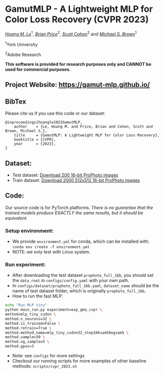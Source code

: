 # GamutMLP - A Lightweight MLP for Color Loss Recovery (CVPR 2023)

*[Hoang M. Le](https://hminle.com)*<sup>1</sup>, *[Brian Price](https://www.brianpricephd.com/)*<sup>2</sup>, *[Scott Cohen](https://research.adobe.com/person/scott-cohen/)*<sup>2</sup> and *[Michael S. Brown](http://www.cse.yorku.ca/~mbrown/)*<sup>1</sup>

<sup>1</sup>York University

<sup>2</sup>Adobe Research


**This software is provided for research purposes only and CANNOT be used for commercial purposes.**

## Project Website: https://gamut-mlp.github.io/

## BibTex

Please cite us if you use this code or our dataset:

```
@inproceedings{hoangle2023GamutMLP,
    author    = {Le, Hoang M. and Price, Brian and Cohen, Scott and Brown, Michael S.},
    title     = {GamutMLP: A Lightweight MLP for Color Loss Recovery},
    booktitle = {CVPR},
    year      = {2023},
}
```

## Dataset:
- Test dataset: [Download 200 16-bit ProPhoto images](https://ln5.sync.com/dl/7cd8aa110/awnfsd8r-tfmkrcyg-x85j6w6s-d5qfcea7)
- Train dataset: [Download 2000 512x512 16-bit ProPhoto images](https://ln5.sync.com/dl/b9fae1a30/cnfhh9a7-2r87gipm-c6b5u92t-47u8cjy7)

## Code:
Our source code is for PyTorch platforms. *There is no guarantee that the trained models produce EXACTLY the same results, but it should be equivalent.*

### Setup environment:
- We provide `environment.yml` for conda, which can be installed with: `conda env create -f environment.yml`
- NOTE: we only test with Linux system.

### Run experiment:
- After downloading the test dataset `prophoto_full_16b`, you should set the `data_root` in `configs/config.yaml` with your own path.
- In `configs/dataset/prophoto_full_16b.yaml`, `dataset_name` should be the name of test dataset folder, which is originally `prophoto_full_16b`.
- How to run the fast MLP:
```bash
echo "Run MLP tiny"
python main_run.py experiment=exp_gma_cvpr \
method=mlp_tiny_cudnn \
method.n_neurons=32 \
method.is_trained=False \
method.retrain=True \
method.method_name=mlp_tiny_cudnn32_step10ksam50ogsam5 \
method.sample=50 \
method.og_sample=5 \
method.gpus=3
```
- Note: see `configs` for more settings
- Checkout our running scripts for more examples of other baseline methods: `scripts/cvpr_2023.sh`
